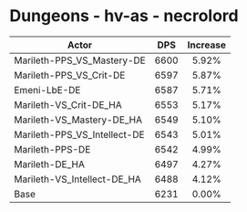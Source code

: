 # Dungeons - hv-as - necrolord
| Actor | DPS | Increase |
|---|:---:|:---:|
|Marileth-PPS_VS_Mastery-DE|6600|5.92%|
|Marileth-PPS_VS_Crit-DE|6597|5.87%|
|Emeni-LbE-DE|6587|5.71%|
|Marileth-VS_Crit-DE_HA|6553|5.17%|
|Marileth-VS_Mastery-DE_HA|6549|5.10%|
|Marileth-PPS_VS_Intellect-DE|6543|5.01%|
|Marileth-PPS-DE|6542|4.99%|
|Marileth-DE_HA|6497|4.27%|
|Marileth-VS_Intellect-DE_HA|6488|4.12%|
|Base|6231|0.00%|
